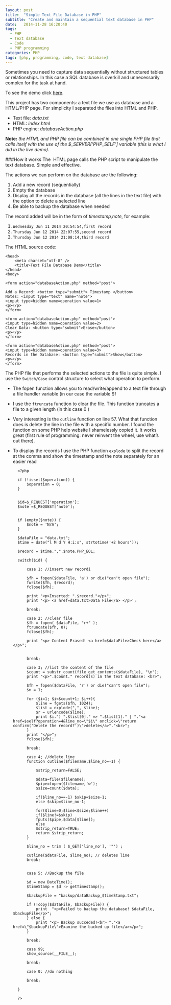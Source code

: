 ```yaml
---
layout: post
title:  "Simple Text File Database in PHP"
subtitle: "Create and maintain a sequential text database in PHP"
date:   2014-11-28 16:20:40
tags:
  - PHP
  - Text database
  - Code
  - PHP programming
categories: PHP
tags: [php, programming, code, text database]
---
```

Sometimes you need to capture data sequentially without structured tables or relationships. In this case a SQL database is overkill and unnecessarily complex for the task at hand.  

To see the demo click [here].

This project has two components: a text file we use as database and a HTML/PHP page.
For simplicity I separated the files into HTML and PHP.

* Text file: *data.txt*
* HTML: *index.html*
* PHP engine: *databaseAction.php*

**Note:** *the HTML and PHP file can be combined in one single PHP file that calls itself with the use of the $_SERVER['PHP_SELF'] variable (this is what I did in the live demo).*

###How it works
The  HTML page calls the PHP script to manipulate the text database. Simple and effective.

The actions we can perform on the database are the following:

1. Add a new record (sequentially)
2. Empty the database
3. Display all the records in the database (all the lines in the text file) with the option to delete a selected line
4. Be able to backup the database when needed

The record added will be in the form of *timestamp,note*, for example: 

1. `Wednesday Jun 11 2014 20:54:54,first record`
2. `Thursday Jun 12 2014 22:07:55,second record`
3. `Thursday Jun 12 2014 21:08:14,third record`

The HTML source code:

	<head>
		<meta charset="utf-8" />
	    <title>Text File Database Demo</title>
	</head>
	<body>
	
	<form action="databaseAction.php" method="post">
	
	Add a Record: <button type="submit"> Timestamp </button>
	Notes: <input type="text" name="note">
	<input type=hidden name=operation value=1>
	<p></p>
	</form>
	
	<form action="databaseAction.php" method="post">
	<input type=hidden name=operation value=2>
	Clear Data: <button type="submit">Erase</button>
	<p></p>
	</form>
	
	<form action="databaseAction.php" method="post">
	<input type=hidden name=operation value=3>
	Records in the Database: <button type="submit">Show</button>
	<p></p>
	</form>


The PHP file that performs the selected actions to the file is quite simple. I use the `Switch/Case` control structure to select what operation to perform.

* The fopen function allows you to read/write/append to a text file through a file handler  variable (in our case the variable $f


 
* I use the `ftruncate` function to clear the file. This function truncates a file to a given length (in this case 0
)
* Very interesting is the `cutline` function on line 57. What that 
function does is delete the line in the file with a specific number. 
I found the function on some PHP help website I shamelessly copied it. It works great (first rule of programming: never reinvent the wheel, use what’s out there).

* To display the records I use the PHP function `explode` to split the record at the comma and show the timestamp and the note separately for an easier read


		<?php
		
		if (!isset($operation)) {
			$operation = 0;
		}
		
		
		$id=$_REQUEST['operation'];
		$note =$_REQUEST['note'];
		
		
		if (empty($note)) {
			$note = 'N/A';
		}
		
		$dataFile = "data.txt";
		$time = date("l M d Y H:i:s", strtotime('+2 hours'));
		
		$record = $time.",".$note.PHP_EOL;
		
		switch($id) {
		
		    case 1: //insert new recordi
		
			$fh = fopen($dataFile, 'a') or die("can't open file");
			fwrite($fh, $record);
			fclose($fh);
		
			print "<p>Inserted: ".$record."</p>";
			print '<p> <a href=data.txt>Data File</a> </p>';
		
		    break;
		
		    case 2: //clear file
			$fh = fopen( $dataFile, "r+" );
			ftruncate($fh, 0);
			fclose($fh);
		
			print "<p> Content Erased! <a href=$dataFile>Check here</a> </p>";
		
		
		    break;
		
		    case 3; //list the content of the file
			$count = substr_count(file_get_contents($dataFile), "\n");
			print "<p>".$count." record(s) in the text database: <br>";
		
			$fh = fopen($dataFile, 'r') or die("can't open file");
			$n = 1;
		
			for ($i=1; $i<$count+1; $i++){
				$line = fgets($fh, 1024);
				$list = explode(",", $line);
				$r = urlencode($line);
				print $i.") ".$list[0]." => ".$list[1]." | "."<a href=$self?operation=4&line_no=\"$i\" onclick=\"return confirm('Delete the record?')\">delete</a>"."<br>";
			}
			print "</p>";
			fclose($fh);
		
		    break;
		
		    case 4; //delete line
			function cutline($filename,$line_no=-1) {
		
				$strip_return=FALSE;
		
				$data=file($filename);
				$pipe=fopen($filename,'w');
				$size=count($data);
		
				if($line_no==-1) $skip=$size-1;
				else $skip=$line_no-1;
		
				for($line=0;$line<$size;$line++)
				if($line!=$skip)
				fputs($pipe,$data[$line]);
				else
				$strip_return=TRUE;
				return $strip_return;
			}
		
			$line_no = trim ( $_GET['line_no'], '"') ;
		
			cutline($dataFile, $line_no); // deletes line
		    break;
		
		
		    case 5: //Backup the file
		
			$d = new DateTime();
			$timeStamp = $d -> getTimestamp();
		
			$backupFile = "backup/dataBackup_$timeStamp.txt";
		
			if (!copy($dataFile, $backupFile)) {
				print  "<p>Failed to backup the database! $dataFile, $backupFile</p>";
			} else {
				print "<p> Backup succeded!<br> "."<a href=\"$backupFile\">Examine the backed up file</a></p>";
			}
		
		    break;
		
		    case 99;
			show_source(__FILE__);
		
		    break;
		
		    case 0: //do nothing
		
		    break;
		
		}
		
		?>










[here]: http://www.paini.org/federico/TextDatabase/index.php